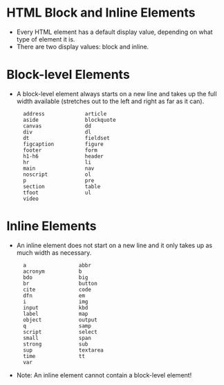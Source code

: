 # HTML Block and Inline Elements
* Every HTML element has a default display value, depending on what type of element it is.
* There are two display values: block and inline.
# Block-level Elements
* A block-level element always starts on a new line and takes up the full width available (stretches out to the left and right as far as it can).


        address             article
        aside               blockquote
        canvas              dd
        div                 dl
        dt                  fieldset
        figcaption          figure
        footer              form
        h1-h6               header
        hr                  li
        main                nav
        noscript            ol
        p                   pre
        section             table
        tfoot               ul
        video

# Inline Elements
* An inline element does not start on a new line and it only takes up as much width as necessary.

        a                 abbr
        acronym           b
        bdo               big
        br                button
        cite              code
        dfn               em
        i                 img
        input             kbd
        label             map
        object            output
        q                 samp
        script            select
        small             span
        strong            sub
        sup               textarea
        time              tt
        var

* Note: An inline element cannot contain a block-level element!